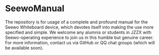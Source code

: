 # SeewoManual
The repository is for usage of a complete and profound manual for the Seewo Whiteboard device, which devotes itself into making the use more specified and simple.
We welcome any alumnis or students in JZZX with Seewo-operating experience to join us in this humble but genuine career.
For more information, contact us via GitHub or QQ chat groups (which will be available soon).
